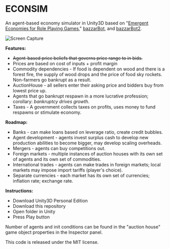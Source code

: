 # ECONSIM

An agent-based economy simulator in Unity3D based on "[Emergent Economies for Role Playing Games](https://ianparberry.com/pubs/econ.pdf)," [bazzarBot](https://github.com/larsiusprime/bazaarBot), and [bazzarBot2](https://github.com/Vibr8gKiwi/bazaarBot2/).

![Screen Capture](ScreenCapture.gif)

**Features:**
- ~~Agent-based price beliefs that governs price range to in bids.~~
- Prices are based on cost of inputs + profit margin
- Commodity dependencies - If food is dependent on wood and there is a forest fire, the supply of wood drops and the price of food sky rockets. Non-farmers go bankrupt as a result.
 - AuctionHouse - all sellers enter their asking price and bidders buy from lowest price up.
 - Agents that go bankrupt respawn in a more lucrative profession; corollary: *bankruptcy drives growth*.
 - Taxes - A government collects taxes on profits, uses money to fund respawns or stimulate economy.
 
**Roadmap:**
 - Banks - can make loans based on leverage ratio, create credit bubbles.
 - Agent development - agents invest surplus cash to develop new production abilities to become bigger, may develop scaling overheads.
 - Mergers - agents can buy competitions out.
 - Foreign markets - multiple instances of auction houses with its own set of agents and its own set of commodities.
 - International trades - agents can make trades in foreign markets; local markets may impose import tariffs (player's choice).
 - Separate currencies - each market has its own set of currencies; inflation rate; exchange rate.

**Instructions:**
 - Download Unity3D Personal Edition
 - Download this repository
 - Open folder in Unity
 - Press Play button

Number of agents and init conditions can be found in the "auction house" game object properties in the Inspector panel. 

This code is released under the MIT license.
